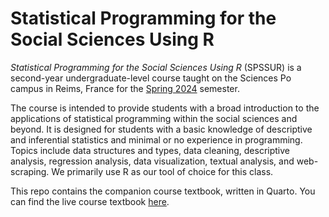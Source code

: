 # Statistical Programming for the Social Sciences Using R

*Statistical Programming for the Social Sciences Using R* (SPSSUR) is a second-year undergraduate-level course taught on the Sciences Po campus in Reims, France for the <a href ="https://syllabus.sciencespo.fr/cours/202320/244816.html">Spring 2024</a> semester.  

The course is intended to provide students with a broad introduction to the applications of statistical programming within the social sciences and beyond.  It is designed for students with a basic knowledge of descriptive and inferential statistics and minimal or no experience in programming. Topics include data structures and types, data cleaning, descriptive analysis, regression analysis, data visualization, textual analysis, and web-scraping.  We primarily use R as our tool of choice for this class.

This repo contains the companion course textbook, written in Quarto.  You can find the live course textbook <a href="https://wstubenbord.github.io/ScPoSPSSUR/">here</a>.
